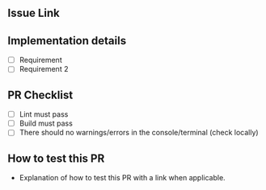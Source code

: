 ## Issue Link

## Implementation details
- [ ] Requirement
- [ ] Requirement 2

## PR Checklist      
- [ ] Lint must pass
- [ ] Build must pass
- [ ] There should no warnings/errors in the console/terminal (check locally)

## How to test this PR
- Explanation of how to test this PR with a link when applicable.
